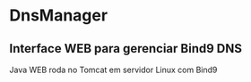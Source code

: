 # DnsManager
## Interface WEB para gerenciar Bind9 DNS
Java WEB roda no Tomcat em servidor Linux com Bind9
